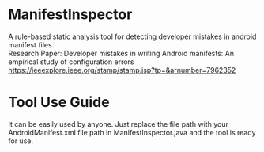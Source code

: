 # ManifestInspector
A rule-based static analysis tool for detecting developer mistakes in android manifest files.<br/>
Research Paper: Developer mistakes in writing Android manifests: An empirical study of configuration errors</br>
https://ieeexplore.ieee.org/stamp/stamp.jsp?tp=&arnumber=7962352

# Tool Use Guide
It can be easily used by anyone. Just replace the file path with your AndroidManifest.xml file path in ManifestInspector.java and the tool is ready for use. 
